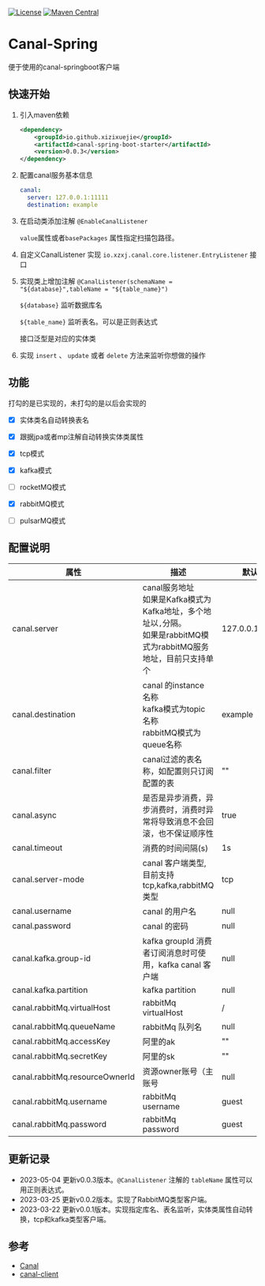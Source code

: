 [![License](https://img.shields.io/badge/License-Apache%202.0-blue.svg)](https://github.com/xizixuejie/canal-spring/blob/master/LICENSE)
[![Maven Central](https://img.shields.io/maven-central/v/io.github.xizixuejie/canal-spring.svg?label=Maven%20Central)](https://central.sonatype.com/artifact/io.github.xizixuejie/canal-spring/0.0.3)

# Canal-Spring

便于使用的canal-springboot客户端

## 快速开始

1. 引入maven依赖

   ```xml
   <dependency>
       <groupId>io.github.xizixuejie</groupId>
       <artifactId>canal-spring-boot-starter</artifactId>
       <version>0.0.3</version>
   </dependency>
   ```

2. 配置canal服务基本信息

   ```yaml
   canal:
     server: 127.0.0.1:11111
     destination: example
   ```

3. 在启动类添加注解 `@EnableCanalListener`

   `value`属性或者`basePackages` 属性指定扫描包路径。

4. 自定义CanalListener 实现 `io.xzxj.canal.core.listener.EntryListener` 接口

5. 实现类上增加注解 `@CanalListener(schemaName = "${database}",tableName = "${table_name}")` 

    `${database}` 监听数据库名

     `${table_name}` 监听表名。可以是正则表达式

    接口泛型是对应的实体类

6. 实现 `insert`  、 `update` 或者 `delete` 方法来监听你想做的操作



## 功能

打勾的是已实现的，未打勾的是以后会实现的

- [x] 实体类名自动转换表名
- [x] 跟据jpa或者mp注解自动转换实体类属性
- [x] tcp模式
- [x] kafka模式
- [ ] rocketMQ模式
- [x] rabbitMQ模式
- [ ] pulsarMQ模式



## 配置说明

| 属性                             | 描述                                                                                    | 默认值             |
|--------------------------------|---------------------------------------------------------------------------------------|-----------------|
| canal.server                   | canal服务地址<br />如果是Kafka模式为Kafka地址，多个地址以`,`分隔。<br />如果是rabbitMQ模式为rabbitMQ服务地址，目前只支持单个 | 127.0.0.1:11111 |
| canal.destination              | canal 的instance 名称<br />kafka模式为topic 名称<br />rabbitMQ模式为queue名称                      | example         |
| canal.filter                   | canal过滤的表名称，如配置则只订阅配置的表                                                               | ""              |
| canal.async                    | 是否是异步消费，异步消费时，消费时异常将导致消息不会回滚，也不保证顺序性                                                  | true            |
| canal.timeout                  | 消费的时间间隔(s)                                                                            | 1s              |
| canal.server-mode              | canal 客户端类型,目前支持 tcp,kafka,rabbitMQ类型                                                 | tcp             |
| canal.username                 | canal 的用户名                                                                            | null            |
| canal.password                 | canal 的密码                                                                             | null            |
| canal.kafka.group-id           | kafka groupId 消费者订阅消息时可使用，kafka canal 客户端                                             | null            |
| canal.kafka.partition          | kafka partition                                                                       | null            |
| canal.rabbitMq.virtualHost     | rabbitMq  virtualHost                                                                 | /               |
| canal.rabbitMq.queueName       | rabbitMq 队列名                                                                          | null            |
| canal.rabbitMq.accessKey       | 阿里的ak                                                                                 | ""              |
| canal.rabbitMq.secretKey       | 阿里的sk                                                                                 | ""              |
| canal.rabbitMq.resourceOwnerId | 资源owner账号（主账号                                                                         | null            |
| canal.rabbitMq.username        | rabbitMq username                                                                     | guest           |
| canal.rabbitMq.password        | rabbitMq password                                                                     | guest           |



## 更新记录

- 2023-05-04 更新v0.0.3版本。`@CanalListener` 注解的 `tableName` 属性可以用正则表达式。
- 2023-03-25 更新v0.0.2版本。实现了RabbitMQ类型客户端。
- 2023-03-22 更新v0.0.1版本。实现指定库名、表名监听，实体类属性自动转换，tcp和kafka类型客户端。



## 参考

- [Canal](https://github.com/alibaba/canal)
- [canal-client](https://github.com/NormanGyllenhaal/canal-client)
